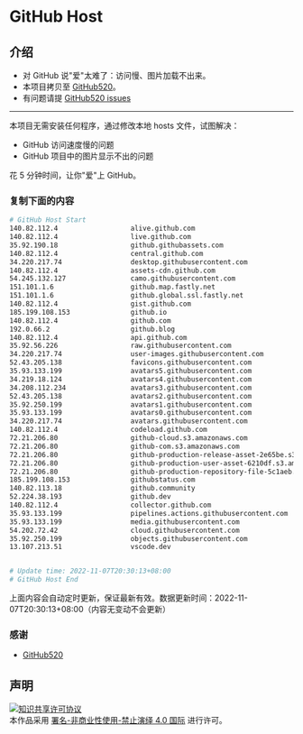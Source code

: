 # GitHub Host
## 介绍
- 对 GitHub 说"爱"太难了：访问慢、图片加载不出来。
- 本项目拷贝至 [GitHub520](https://github.com/521xueweihan/GitHub520)。
- 有问题请提 [GitHub520 issues](https://github.com/521xueweihan/GitHub520/issues/new)

---

本项目无需安装任何程序，通过修改本地 hosts 文件，试图解决：
- GitHub 访问速度慢的问题
- GitHub 项目中的图片显示不出的问题

花 5 分钟时间，让你"爱"上 GitHub。

### 复制下面的内容
```bash
# GitHub Host Start
140.82.112.4                  alive.github.com
140.82.112.4                  live.github.com
35.92.190.18                  github.githubassets.com
140.82.112.4                  central.github.com
34.220.217.74                 desktop.githubusercontent.com
140.82.112.4                  assets-cdn.github.com
54.245.132.127                camo.githubusercontent.com
151.101.1.6                   github.map.fastly.net
151.101.1.6                   github.global.ssl.fastly.net
140.82.112.4                  gist.github.com
185.199.108.153               github.io
140.82.112.4                  github.com
192.0.66.2                    github.blog
140.82.112.4                  api.github.com
35.92.56.226                  raw.githubusercontent.com
34.220.217.74                 user-images.githubusercontent.com
52.43.205.138                 favicons.githubusercontent.com
35.93.133.199                 avatars5.githubusercontent.com
34.219.18.124                 avatars4.githubusercontent.com
34.208.112.234                avatars3.githubusercontent.com
52.43.205.138                 avatars2.githubusercontent.com
35.92.250.199                 avatars1.githubusercontent.com
35.93.133.199                 avatars0.githubusercontent.com
34.220.217.74                 avatars.githubusercontent.com
140.82.112.4                  codeload.github.com
72.21.206.80                  github-cloud.s3.amazonaws.com
72.21.206.80                  github-com.s3.amazonaws.com
72.21.206.80                  github-production-release-asset-2e65be.s3.amazonaws.com
72.21.206.80                  github-production-user-asset-6210df.s3.amazonaws.com
72.21.206.80                  github-production-repository-file-5c1aeb.s3.amazonaws.com
185.199.108.153               githubstatus.com
140.82.113.18                 github.community
52.224.38.193                 github.dev
140.82.112.4                  collector.github.com
35.93.133.199                 pipelines.actions.githubusercontent.com
35.93.133.199                 media.githubusercontent.com
54.202.72.42                  cloud.githubusercontent.com
35.92.250.199                 objects.githubusercontent.com
13.107.213.51                 vscode.dev


# Update time: 2022-11-07T20:30:13+08:00
# GitHub Host End

```
上面内容会自动定时更新，保证最新有效。数据更新时间：2022-11-07T20:30:13+08:00（内容无变动不会更新）

### 感谢

- [GitHub520](https://github.com/521xueweihan/GitHub520)

## 声明
<a rel="license" href="https://creativecommons.org/licenses/by-nc-nd/4.0/deed.zh"><img alt="知识共享许可协议" style="border-width: 0" src="https://licensebuttons.net/l/by-nc-nd/4.0/88x31.png"></a><br>本作品采用 <a rel="license" href="https://creativecommons.org/licenses/by-nc-nd/4.0/deed.zh">署名-非商业性使用-禁止演绎 4.0 国际</a> 进行许可。